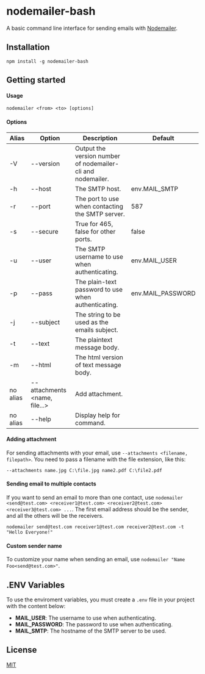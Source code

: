 # nodemailer-bash

A basic command line interface for sending emails with [Nodemailer](https://nodemailer.com/).

## Installation

    npm install -g nodemailer-bash
    
## Getting started

#### Usage

    nodemailer <from> <to> [options]

#### Options

Alias | Option | Description | Default 
---- | ---- | ---- | ----
-V | --version | Output the version number of nodemailer-cli and nodemailer. | 
-h | --host | The SMTP host. | env.MAIL_SMTP
-r | --port | The port to use when contacting the SMTP server. | 587
-s | --secure |  True for 465, false for other ports. | false
-u | --user | The SMTP username to use when authenticating. | env.MAIL_USER
-p | --pass | The plain-text password to use when authenticating. | env.MAIL_PASSWORD
-j | --subject | The string to be used as the emails subject. | 
-t | --text | The plaintext message body. |
-m | --html | The html version of text message body. |
no alias | --attachments <name, file...> | Add attachment. | 
no alias | --help | Display help for command. | 

#### Adding attachment
For sending attachments with your email, use ``--attachments <filename, filepath>``. You need to pass a filename with the file extension, like this:

    --attachments name.jpg C:\file.jpg name2.pdf C:\file2.pdf
    
#### Sending email to multiple contacts
If you want to send an email to more than one contact, use ``nodemailer <send@test.com> <receiver1@test.com> <receiver2@test.com> <receiver3@test.com> ...``. The first email address should be the sender, and all the others will be the receivers.

    nodemailer send@test.com receiver1@test.com receiver2@test.com -t "Hello Everyone!"
    
#### Custom sender name
To customize your name when sending an email, use ``nodemailer "Name Foo<send@test.com>"``.

## .ENV Variables
To use the enviroment variables, you must create a ``.env`` file in your project with the content below:

- **MAIL_USER**: The username to use when authenticating.
- **MAIL_PASSWORD**: The password to use when authenticating.
- **MAIL_SMTP**: The hostname of the SMTP server to be used.

## License

[MIT](https://opensource.org/licenses/MIT)

